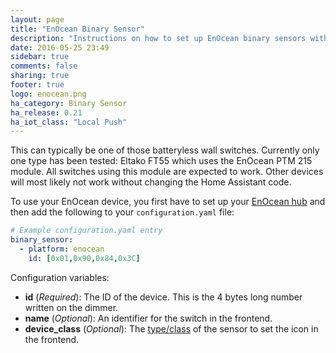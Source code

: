 ```yaml
---
layout: page
title: "EnOcean Binary Sensor"
description: "Instructions on how to set up EnOcean binary sensors within Home Assistant."
date: 2016-05-25 23:49
sidebar: true
comments: false
sharing: true
footer: true
logo: enocean.png
ha_category: Binary Sensor
ha_release: 0.21
ha_iot_class: "Local Push"
---
```


This can typically be one of those batteryless wall switches. Currently only one type has been tested: Eltako FT55 which uses the EnOcean PTM 215 module. All switches using this module are expected to work. Other devices will most likely not work without changing the Home Assistant code.

To use your EnOcean device, you first have to set up your [EnOcean hub](/components/enocean/) and then add the following to your `configuration.yaml` file:

```yaml
# Example configuration.yaml entry
binary_sensor:
  - platform: enocean
    id: [0x01,0x90,0x84,0x3C]
```

Configuration variables:

- **id** (*Required*): The ID of the device. This is the 4 bytes long number written on the dimmer.
- **name** (*Optional*): An identifier for the switch in the frontend.
- **device_class** (*Optional*): The [type/class](/components/binary_sensor/) of the sensor to set the icon in the frontend.
